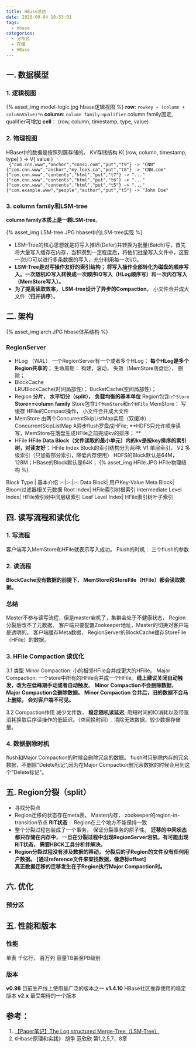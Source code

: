 ```yaml
---
title: HBase总结
date: 2020-09-04 10:53:01
tags:
  - hbase
categories: 
  - 分布式
  - 存储
  - HBase   
---
```


<p></p>
<!-- more -->



## 一. 数据模型
### 1. 逻辑视图 
{% asset_img  model-logic.jpg  hbase逻辑视图 %}
**row**: <code>rowkey + (column + columnValue)*n</code> 
**column**: <code>column family:qualifier</code>   column family固定, qualifier可增加 
**cell**： (row, column, timestamp, type, value) 

### 2. 物理视图
HBase中的数据是按照列簇存储的。
KV存储结构 K( (row, column, timestamp, type) ) -> V( value )  
<code>
{"com.cnn.www","anchor","cnnsi.com","put","t9"} -> "CNN"
{"com.cnn.www","anchor","my.look.ca","put","t8"} -> "CNN.com"
{"com.cnn.www","contents","html","put","t7"} -> "..."
{"com.cnn.www","contents","html","put","t6"} -> "..."
{"com.cnn.www","contents","html","put","t5"} -> "..."
{"com.example.www","people","author","put","t5"} -> "John Doe"
</code>

### 3. column family和LSM-tree
**column family本质上是一颗LSM-tree**。

{% asset_img  LSM-tree.JPG  hbase中的LSM-tree实现 %}

+ LSM-Tree的核心思想就是将写入推迟(Defer)并转换为批量(Batch)写，首先将大量写入缓存在内存，当积攒到一定程度后，将他们批量写入文件中，这要一次I/O可以进行多条数据的写入，充分利用每一次I/O。
+ **LSM-Tree是对写操作友好的索引结构； 将写入操作全部转化为磁盘的顺序写入。一次随机IO写入转换成一次顺序IO写入（HLog顺序写）和一次内存写入（MemStore写入）。**
+ **为了提高读取效率， LSM-tree设计了异步的Compaction**， 小文件合并成大文件（**归并排序**）。

## 二. 架构
{% asset_img  arch.JPG  hbase体系结构 %}

### RegionServer
+ HLog （WAL）
  一个RegionServer有一个或者多个HLog；
  **每个HLog是多个Region共享的**；
  生命周期： 构建，滚动， 失效（MemStore落盘后）， 删除；
+ BlockCache  
  LRUBlockCache(时间局部性)；
  BucketCache(空间局部性)；
+ Region
  **分片， 水平切分（split）， 负载均衡的基本单位**
  Region包含<code>n个Store</code>   **Store==column family**
  Store包含<code>1个MemStore</code>和<code>n个HFile</code>
  MemStore： 写缓存 
  HFile的Compact操作， 小文件合并成大文件
+ MemStore
  由两个ConcurrentSkipListMap实现（双缓冲）;
  ConcurrentSkipListMap A异步flush罗盘成HFile;
  **HDFS只允许顺序读写，MemStore在落盘生成HFile之前完成kv的排序；  **
+ HFile
  **HFile Data Block（文件读取的最小单元）内的kv是按key排序的索引树，对读友好**；
  HFile Index Block的索引结构分为两种: V1 单层索引， V2 多级索引（只加载部分索引，降低内存使用）
  HDFS的Block默认是64M，128M；HBase的Block默认是64K；
  {% asset_img  HFile.JPG  HFile物理结构 %}

Block Type |    基本介绍
:-:|:-:|:-:
Data Block| 用户Key-Value 
Meta Block| Bloom过滤器相关元数据
Root Index| HFile索引树根索引
Intermediate Level Index| HFile索引树中间层级索引
Leaf Level Index| HFile索引树叶子索引 


## 四. 读写流程和读优化
### 1. 写流程
客户端写入MemStore和HFile就表示写入成功。
Flush的时机： 三个flush的参数

### 2. 读流程
**BlockCache没有数据的前提下， MemStore和StoreFile（HFile）都会读取数据。**

### 总结 
Master不参与读写流程，但是master宕机了，集群会处于不健康状态， Region分裂后改不了元数据。
客户端只要配置Zookeeper地址，Master的切换对客户端是透明的。
客户端缓存Meta数据， RegionServer的BlockCache缓存StoreFile（HFile）的数据。


### 3. HFile Compaction  读优化
3.1 类型
 Minor Compaction: 小的相邻HFile合并成更大的HFiile。
 Major Compaction: 一个store中所有的HFile合并成一个HFile。**线上建议关闭自动触发，改为在低峰期手动或者自动触发**。
 **Minor Compaction不会删除数据，Major Compaction会删除数据。** 
 **Minor Compaction 合并后，旧的数据不会马上删除， 会对客户端不可见。** 

3.2 Compaction作用
 减少文件数， **稳定随机读延迟**; 用短时间的IO消耗以及带宽消耗换取后序读操作的低延迟。（空间换时间）.
 清除无效数据，较少数据存储量。


### 4. 数据删除时机
flush和Major Compaction的时候会删除冗余的数据。
flush时只删除内存的冗余数据，不删除"Delete标记",因为在Major Compaction删冗余数据的时候会用到这个"Delete标记"。


## 五. Region分裂（split）
+ 寻找分裂点
+ Region迁移的状态存在meta表， Master内存， zookeeper的region-in-transition节点
  **RIT状态**： Region在三个地方不能保持一致
+ 整个分裂过程包装成了一个事务， 保证分裂事务的原子性。
  **迁移的中间状态都只存储在内存中， 一旦在分裂过程中出现RegionServer宕机，有可能出现RIT状态， 需要HBCK工具分析并解决。**
+ **Region分裂过程没有涉及数据的移动， 分裂后的子Region的文件没有任何用户数据。 [通过reference文件来查找数据，像游标offset]**  
  **真正数据迁移的迁移发生在子Region执行Major Compaction时。**

## 六. 优化  
### **预分区**

## 五. 性能和版本
###  性能  
单表 千亿行， 百万列  容量TB甚至PB级别

###  版本
**v0.98**    目前生产线上使用最广泛的版本之一
**v1.4.10**   HBase社区推荐使用的稳定版本
**v2.x**    最受期待的一个版本

## 参考：
1. [【Paper笔记】The Log structured Merge-Tree（LSM-Tree）](https://kernelmaker.github.io/lsm-tree)
2. 《Hbase原理和实践》 胡争  范欣欣   第1,2,5,7，8章



